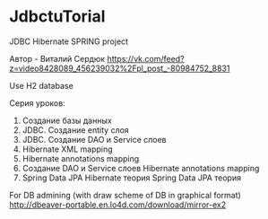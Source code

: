 # JdbctuTorial
JDBC Hibernate SPRING project

Автор - Виталий Сердюк
https://vk.com/feed?z=video8428089_456239032%2Fpl_post_-80984752_8831

Use H2 database

Серия уроков: 
1. Создание базы данных
2. JDBC. Создание entity слоя
3. JDBC. Создание DAO и Service слоев
4. Hibernate XML mapping
5. Hibernate annotations mapping
6. Создание DAO и Service слоев Hibernate annotations mapping
7. Spring Data JPA
Hibernate теория
Spring Data JPA теория

For DB admining (with draw scheme of DB in graphical format)
http://dbeaver-portable.en.lo4d.com/download/mirror-ex2
